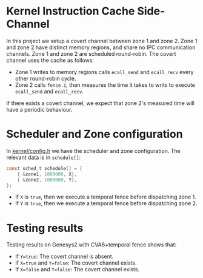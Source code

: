# Kernel Instruction Cache Side-Channel

In this project we setup a covert channel between zone 1 and zone 2. Zone 1 and
zone 2 have distinct memory regions, and share no IPC communication channels.
Zone 1 and zone 2 are scheduled round-robin. The covert channel uses the cache
as follows:

 - Zone 1 writes to memory regions calls `ecall_send` and `ecall_recv` every other round-robin cycle.
 - Zone 2 calls `fence.i`, then measures the time it takes to writs to execute `ecall_send` and `ecall_recv`.

If there exists a covert channel, we expect that zone 2's measured time
will have a periodic behaviour.

# Scheduler and Zone configuration

In [kernel/config.h](kernel/config.h) we have the scheduler and zone
configuration. The relevant data is in `schedule[]`:
```c
const sched_t schedule[] = {
	{ &zone1, 1000000, X},
	{ &zone2, 1000000, Y},
};
```
- If `X` is `true`, then we execute a temporal fence before dispatching zone 1.
- If `Y` is `true`, then we execute a temporal fence before dispatching zone 2.

# Testing results

Testing results on Genesys2 with CVA6+temporal fence shows that:

- If `Y=true`: The covert channel is absent.
- If `X=true` and `Y=false`: The covert channel exists.
- If `X=false` and `Y=false`: The covert channel exists.
